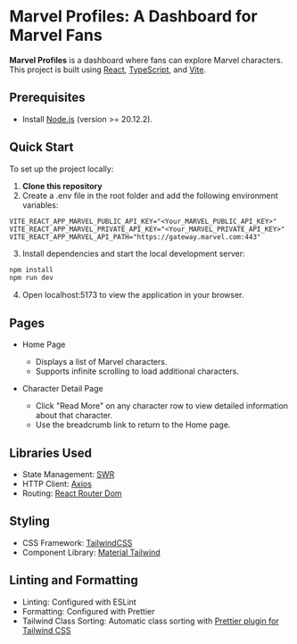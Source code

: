 # Marvel Profiles: A Dashboard for Marvel Fans

**Marvel Profiles** is a dashboard where fans can explore Marvel characters. This project is built using [React](https://react.dev/), [TypeScript](https://www.typescriptlang.org/), and [Vite](https://vite.dev/).

## Prerequisites

- Install [Node.js](https://nodejs.org/) (version >= 20.12.2).

## Quick Start

To set up the project locally:

1. **Clone this repository**
2. Create a .env file in the root folder and add the following environment variables:

```
VITE_REACT_APP_MARVEL_PUBLIC_API_KEY="<Your_MARVEL_PUBLIC_API_KEY>"
VITE_REACT_APP_MARVEL_PRIVATE_API_KEY="<Your_MARVEL_PRIVATE_API_KEY>"
VITE_REACT_APP_MARVEL_API_PATH="https://gateway.marvel.com:443"
```

3. Install dependencies and start the local development server:

```bash
npm install
npm run dev
```

4. Open localhost:5173 to view the application in your browser.

## Pages

- Home Page

  - Displays a list of Marvel characters.
  - Supports infinite scrolling to load additional characters.

- Character Detail Page
  - Click "Read More" on any character row to view detailed information about that character.
  - Use the breadcrumb link to return to the Home page.

## Libraries Used

- State Management: [SWR](https://swr.vercel.app/)
- HTTP Client: [Axios](https://www.npmjs.com/package/axios)
- Routing: [React Router Dom](https://reactrouter.com/en/6.27.0/start/tutorial)

## Styling

- CSS Framework: [TailwindCSS](https://tailwindcss.com/)
- Component Library: [Material Tailwind](https://www.material-tailwind.com/)

## Linting and Formatting

- Linting: Configured with ESLint
- Formatting: Configured with Prettier
- Tailwind Class Sorting: Automatic class sorting with [Prettier plugin for Tailwind CSS](https://tailwindcss.com/blog/automatic-class-sorting-with-prettier)
